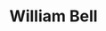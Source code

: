 ---
layout: employee
skillsid: 7
title: 'William Bell'
permalink: /employees/:title 
location: 'Philadelphia'
position: 'Hedge Fund Trader'
availability: 73
internal: false
categories: 
- employees
phoneNumber: 555-555-5555
email: email@gmail.com
manage: false
---